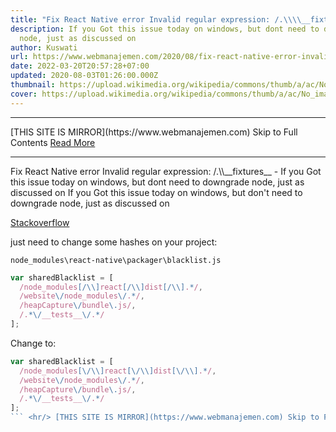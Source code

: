 ```yaml
---
title: "Fix React Native error Invalid regular expression: /.\\\\__fixtures__"
description: If you Got this issue today on windows, but dont need to downgrade
  node, just as discussed on
author: Kuswati
url: https://www.webmanajemen.com/2020/08/fix-react-native-error-invalid-regular.html
date: 2022-03-20T20:57:28+07:00
updated: 2020-08-03T01:26:00.000Z
thumbnail: https://upload.wikimedia.org/wikipedia/commons/thumb/a/ac/No_image_available.svg/2048px-No_image_available.svg.png
cover: https://upload.wikimedia.org/wikipedia/commons/thumb/a/ac/No_image_available.svg/2048px-No_image_available.svg.png
---
```


<hr/> [THIS SITE IS MIRROR](https://www.webmanajemen.com) Skip to Full Contents <a href="https://www.webmanajemen.com/2020/08/fix-react-native-error-invalid-regular.html" rel="follow" class="button" id="read-more">Read More</a> <hr/> Fix React Native error Invalid regular expression: /.\\__fixtures__ - If you Got this issue today on windows, but dont need to downgrade node, just as discussed on If you Got this issue today on windows, but don't need to downgrade node, just as discussed on

[Stackoverflow](https://stackoverflow.com/a/58199866)

just need to change some hashes on your project:

`node_modules\react-native\packager\blacklist.js`

  
```javascript
var sharedBlacklist = [
  /node_modules[/\\]react[/\\]dist[/\\].*/,
  /website\/node_modules\/.*/,
  /heapCapture\/bundle\.js/,
  /.*\/__tests__\/.*/
];
```

Change to:

  
```js
var sharedBlacklist = [
  /node_modules[\/\\]react[\/\\]dist[\/\\].*/,
  /website\/node_modules\/.*/,
  /heapCapture\/bundle\.js/,
  /.*\/__tests__\/.*/
];
``` <hr/> [THIS SITE IS MIRROR](https://www.webmanajemen.com) Skip to Full Contents <a href="https://www.webmanajemen.com/2020/08/fix-react-native-error-invalid-regular.html" rel="follow" class="button" id="read-more">Read More</a> <hr/>